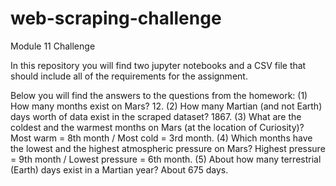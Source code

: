 # web-scraping-challenge
Module 11 Challenge

In this repository you will find two jupyter notebooks and a CSV file that should include all of the requirements for the assignment.

Below you will find the answers to the questions from the homework:
(1) How many months exist on Mars? 
    12.
(2) How many Martian (and not Earth) days worth of data exist in the scraped dataset?
    1867.
(3) What are the coldest and the warmest months on Mars (at the location of Curiosity)? 
    Most warm = 8th month / Most cold = 3rd month.
(4) Which months have the lowest and the highest atmospheric pressure on Mars?
    Highest pressure = 9th month / Lowest pressure = 6th month.
(5) About how many terrestrial (Earth) days exist in a Martian year?
    About 675 days.
